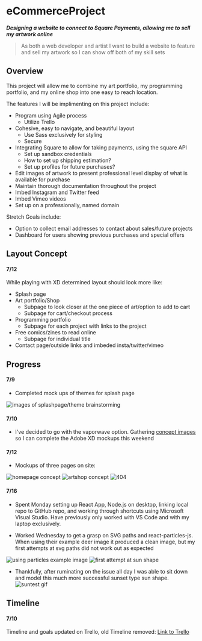 # eCommerceProject
***Designing a website to connect to Square Payments, allowing me to sell my artwork online***

>As both a web developer and artist 
>I want to build a website to feature and sell my artwork 
>so I can show off both of my skill sets

## Overview

This project will allow me to combine my art portfolio, my programming portfolio, and my online shop into one easy to reach location.

The features I will be implimenting on this project include: 

- Program using Agile process
  - Utilize Trello
- Cohesive, easy to navigate, and beautiful layout
  - Use Sass exclusively for styling
  - Secure
- Integrating Square to allow for taking payments, using the square API
  - Set up sandbox credentials
  - How to set up shipping estimation? 
  - Set up profiles for future purchases? 
- Edit images of artwork to present professional level display of what is available for purchase
- Maintain thorough documentation throughout the project
- Imbed Instagram and Twitter feed
- Imbed Vimeo videos
- Set up on a professionally, named domain

Stretch Goals include: 

- Option to collect email addresses to contact about sales/future projects
- Dashboard for users showing previous purchases and special offers

## Layout Concept

#### 7/12

While playing with XD determined layout should look more like: 

- Splash page
- Art portfolio/Shop
  - Subpage to look closer at the one piece of art/option to add to cart
  - Subpage for cart/checkout process
- Programming portfolio
  - Subpage for each project with links to the project
- Free comics/zines to read online
  - Subpage for individual title
- Contact page/outside links and imbeded insta/twitter/vimeo

## Progress

#### 7/9

* Completed mock ups of themes for splash page

![images of splashpage/theme brainstorming](https://github.com/missjody/eCommerceProject/blob/master/themeBrainstorming.JPG)

#### 7/10

* I've decided to go with the vaporwave option. Gathering [concept images](https://www.pinterest.com/ladynajat/vaporwave-website-vision-board/) so I can complete the Adobe XD mockups this weekend

#### 7/12

* Mockups of three pages on site:

![homepage concept](https://github.com/missjody/eCommerceProject/blob/master/homepageconcept.JPG)
![artshop concept](https://github.com/missjody/eCommerceProject/blob/master/artshopconceptg.JPG)
![404](https://github.com/missjody/eCommerceProject/blob/master/404concept.JPG)

#### 7/16

* Spent Monday setting up React App, Node.js on desktop, linking local repo to GitHub repo, and working through shortcuts using Microsoft Visual Studio. Have previously only worked with VS Code and with my laptop exclusively. 

* Worked Wednesday to get a grasp on SVG paths and react-particles-js. When using their example deer image it produced a clean image, but my first attempts at svg paths did not work out as expected

![using particles example image](https://github.com/missjody/eCommerceProject/blob/master/715cap1.JPG)
![first attempt at sun shape](https://github.com/missjody/eCommerceProject/blob/master/715cap2.JPG)

* Thankfully, after ruminating on the issue all day I was able to sit down and model this much more successful sunset type sun shape.
![suntest gif](https://github.com/missjody/eCommerceProject/blob/master/sun.gif)


## Timeline

#### 7/10

Timeline and goals updated on Trello, old Timeline removed: [Link to Trello](https://trello.com/b/jNMs294S/ecommerce-project)
  

